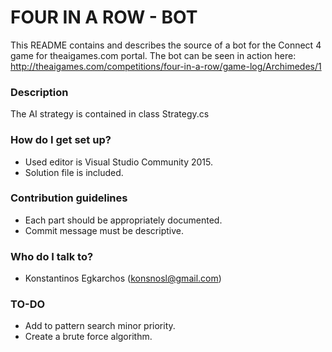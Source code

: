 # FOUR IN A ROW - BOT #

This README contains and describes the source of a bot for the Connect 4 game for theaigames.com portal.
The bot can be seen in action here: http://theaigames.com/competitions/four-in-a-row/game-log/Archimedes/1

### Description ###

The AI strategy is contained in class Strategy.cs

### How do I get set up? ###

* Used editor is Visual Studio Community 2015.
* Solution file is included.

### Contribution guidelines ###

* Each part should be appropriately documented.
* Commit message must be descriptive.

### Who do I talk to? ###

* Konstantinos Egkarchos (konsnosl@gmail.com)

### TO-DO ###
* Add to pattern search minor priority.
* Create a brute force algorithm.
